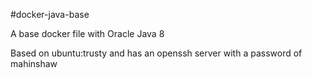 #docker-java-base

A base docker file with Oracle Java 8

Based on ubuntu:trusty and has an openssh server with a password of mahinshaw

